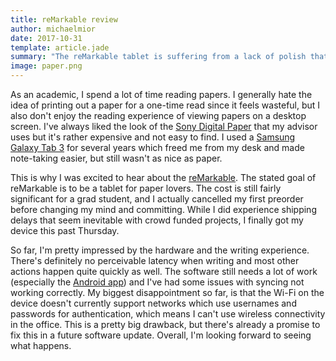 ```yaml
---
title: reMarkable review
author: michaelmior
date: 2017-10-31
template: article.jade
summary: "The reMarkable tablet is suffering from a lack of polish that can be expected from an early stage product, but looks very promising."
image: paper.png
---
```


As an academic, I spend a lot of time reading papers.
I generally hate the idea of printing out a paper for a one-time read since it feels wasteful, but I also don't enjoy the reading experience of viewing papers on a desktop screen.
I've always liked the look of the [Sony Digital Paper](https://www.sony.com/electronics/digital-paper-notepads/dpt-rp1) that my advisor uses but it's rather expensive and not easy to find.
I used a [Samsung Galaxy Tab 3](http://www.samsung.com/consumer/mobile-devices/tablets/others/GT-P5100ZWAXEF/) for several years which freed me from my desk and made note-taking easier, but still wasn't as nice as paper.

This is why I was excited to hear about the [reMarkable](https://remarkable.com/).
The stated goal of reMarkable is to be a tablet for paper lovers.
The cost is still fairly significant for a grad student, and I actually cancelled my first preorder before changing my mind and committing.
While I did experience shipping delays that seem inevitable with crowd funded projects, I finally got my device this past Thursday.

So far, I'm pretty impressed by the hardware and the writing experience.
There's definitely no perceivable latency when writing and most other actions happen quite quickly as well.
The software still needs a lot of work (especially the [Android app](https://play.google.com/store/apps/details?id=com.remarkable.mobile)) and I've had some issues with syncing not working correctly.
My biggest disappointment so far, is that the Wi-Fi on the device doesn't currently support networks which use usernames and passwords for authentication, which means I can't use wireless connectivity in the office.
This is a pretty big drawback, but there's already a promise to fix this in a future software update.
Overall, I'm looking forward to seeing what happens.
